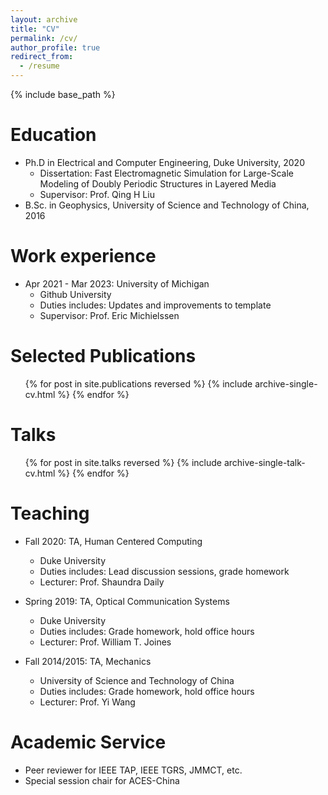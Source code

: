 ```yaml
---
layout: archive
title: "CV"
permalink: /cv/
author_profile: true
redirect_from:
  - /resume
---
```


{% include base_path %}

Education
======
* Ph.D in Electrical and Computer Engineering, Duke University, 2020
  * Dissertation: Fast Electromagnetic Simulation for Large-Scale Modeling of Doubly Periodic Structures in Layered Media
  * Supervisor: Prof. Qing H Liu
* B.Sc. in Geophysics, University of Science and Technology of China, 2016

Work experience
======
* Apr 2021 - Mar 2023: University of Michigan
  * Github University
  * Duties includes: Updates and improvements to template
  * Supervisor: Prof. Eric Michielssen
  
Selected Publications
======
  <ul>{% for post in site.publications reversed %}
    {% include archive-single-cv.html %}
  {% endfor %}</ul>
  
Talks
======
  <ul>{% for post in site.talks reversed %}
    {% include archive-single-talk-cv.html  %}
  {% endfor %}</ul>
  
Teaching
======
* Fall 2020: TA, Human Centered Computing
  * Duke University
  * Duties includes: Lead discussion sessions, grade homework
  * Lecturer: Prof. Shaundra Daily

* Spring 2019: TA, Optical Communication Systems
  * Duke University
  * Duties includes: Grade homework, hold office hours
  * Lecturer: Prof. William T. Joines

* Fall 2014/2015: TA, Mechanics
  * University of Science and Technology of China
  * Duties includes: Grade homework, hold office hours
  * Lecturer: Prof. Yi Wang

Academic Service
======
  * Peer reviewer for IEEE TAP, IEEE TGRS, JMMCT, etc.
  * Special session chair for ACES-China

